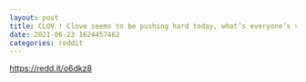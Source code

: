 ```yaml
--- 
layout: post 
title: CLOV ! Clove seems to be pushing hard today, what’s everyone’s vibes ? Pushing 20!? Also every time I post in here it gets taken down, what’s the go 
date: 2021-06-23 1624457462 
categories: reddit 
--- 
```

https://redd.it/o6dkz8